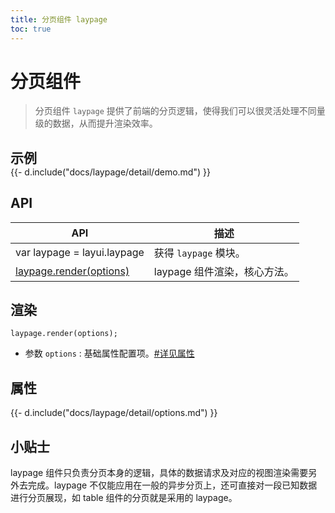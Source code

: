 ```yaml
---
title: 分页组件 laypage
toc: true
---
```

 
# 分页组件

> 分页组件 `laypage` 提供了前端的分页逻辑，使得我们可以很灵活处理不同量级的数据，从而提升渲染效率。

<h2 id="examples" lay-toc="{hot: true}" style="margin-bottom: 0;">示例</h2>

<div class="ws-detail">
{{- d.include("docs/laypage/detail/demo.md") }}
</div>

<h2 id="api" lay-toc="{}">API</h2>

| API | 描述 |
| --- | --- |
| var laypage = layui.laypage | 获得 `laypage` 模块。 |
| [laypage.render(options)](#render) | laypage 组件渲染，核心方法。 |

<h2 id="render" lay-toc="{level: 2}">渲染</h2>

`laypage.render(options);`

- 参数 `options` : 基础属性配置项。[#详见属性](#options)

<h2 id="options" lay-toc="{level: 2, hot: true}">属性</h2>

<div>
{{- d.include("docs/laypage/detail/options.md") }}
</div>

## 小贴士

laypage 组件只负责分页本身的逻辑，具体的数据请求及对应的视图渲染需要另外去完成。laypage 不仅能应用在一般的异步分页上，还可直接对一段已知数据进行分页展现，如 table 组件的分页就是采用的 laypage。
